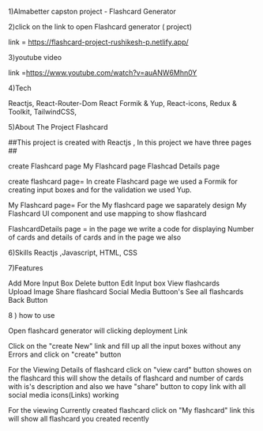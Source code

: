 1)Almabetter capston project - Flashcard Generator

2)click on the link to open Flashcard generator ( project)

link =  https://flashcard-project-rushikesh-p.netlify.app/

3)youtube video

link =https://www.youtube.com/watch?v=auANW6Mhn0Y

4)Tech 

Reactjs,
React-Router-Dom
React Formik & Yup,
React-icons,
Redux &  Toolkit,
TailwindCSS,

5)About The Project Flashcard

##This project is created with Reactjs , In this project we have three pages ##

create Flashcard page
My Flashcard page
Flashcad Details page

create flashcard page= In create Flashcard page we used a Formik for creating input boxes and for the validation we used Yup.

My Flashcard page= For the My flashcard page we saparately design My Flashcard UI component and use mapping to show flashcard

FlashcardDetails page = in the page we write a code for displaying Number of cards and details of cards and in the page we also

6)Skills
Reactjs ,Javascript, HTML, CSS

7)Features

Add More Input Box
Delete button
Edit Input box
View flashcards  
 Upload Image
Share flashcard
Social Media Buttoon's
See all flashcards
Back Button


8 ) how to use

Open flashcard generator will clicking deployment Link

Click on the "create New" link and fill up all the input boxes without any Errors and click on "create" button

For the Viewing Details of flashcard click on "view card" button showes on the flashcard this will show the details of flashcard and number of cards with is's description and also we have "share" button to copy link with all social media icons(Links) working

For the viewing Currently created flashcard click on "My flashcard" link this will show all flashcard you created recently
